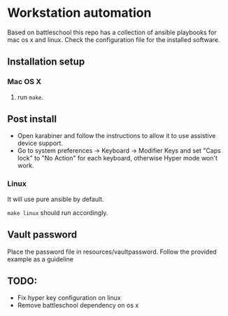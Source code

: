 # Workstation automation

Based on battleschool this repo has a collection of ansible playbooks for mac os x and linux. Check the configuration file for the installed software.

## Installation setup

### Mac OS X

1. run `make`.

## Post install

* Open karabiner and follow the instructions to allow it to use assistive device support.
* Go to system preferences -> Keyboard -> Modifier Keys and set "Caps lock" to "No Action" for each keyboard, otherwise Hyper mode won't work.

### Linux

It will use pure ansible by default.

`make linux` should run accordingly.

## Vault password

Place the password file in resources/vaultpassword. Follow the provided example as a guideline

## TODO:

- Fix hyper key configuration on linux
- Remove battleschool dependency on os x
